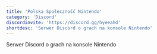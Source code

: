 ```yaml
---
title: 'Polska Społeczność Nintendo'
category: 'Discord'
discordinvite: 'https://discord.gg/hyeeahd'
shortdesc: 'Serwer Discord o grach na konsole Nintendo'
---
```

Serwer Discord o grach na konsole Nintendo